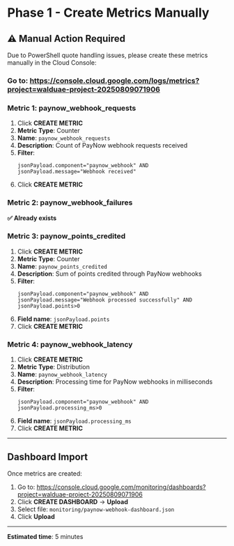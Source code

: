 # Phase 1 - Create Metrics Manually

## ⚠️ Manual Action Required

Due to PowerShell quote handling issues, please create these metrics manually in the Cloud Console:

### Go to: https://console.cloud.google.com/logs/metrics?project=walduae-project-20250809071906

### Metric 1: paynow_webhook_requests
1. Click **CREATE METRIC**
2. **Metric Type**: Counter
3. **Name**: `paynow_webhook_requests`
4. **Description**: Count of PayNow webhook requests received
5. **Filter**: 
   ```
   jsonPayload.component="paynow_webhook" AND jsonPayload.message="Webhook received"
   ```
6. Click **CREATE METRIC**

### Metric 2: paynow_webhook_failures
**✅ Already exists**

### Metric 3: paynow_points_credited
1. Click **CREATE METRIC**
2. **Metric Type**: Counter
3. **Name**: `paynow_points_credited`
4. **Description**: Sum of points credited through PayNow webhooks
5. **Filter**: 
   ```
   jsonPayload.component="paynow_webhook" AND jsonPayload.message="Webhook processed successfully" AND jsonPayload.points>0
   ```
6. **Field name**: `jsonPayload.points`
7. Click **CREATE METRIC**

### Metric 4: paynow_webhook_latency
1. Click **CREATE METRIC**
2. **Metric Type**: Distribution
3. **Name**: `paynow_webhook_latency`
4. **Description**: Processing time for PayNow webhooks in milliseconds
5. **Filter**: 
   ```
   jsonPayload.component="paynow_webhook" AND jsonPayload.processing_ms>0
   ```
6. **Field name**: `jsonPayload.processing_ms`
7. Click **CREATE METRIC**

---

## Dashboard Import

Once metrics are created:

1. Go to: https://console.cloud.google.com/monitoring/dashboards?project=walduae-project-20250809071906
2. Click **CREATE DASHBOARD** → **Upload**
3. Select file: `monitoring/paynow-webhook-dashboard.json`
4. Click **Upload**

---

**Estimated time**: 5 minutes
